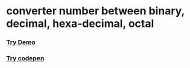 # converter number between binary, decimal, hexa-decimal, octal
### [Try Demo](https://mkabumattar.github.io/converter-number-between-binary-decimal-hexa-decimal-octal/) 
### [Try codepen](https://codepen.io/MKAbuMattar/pen/LYYbvwq)
